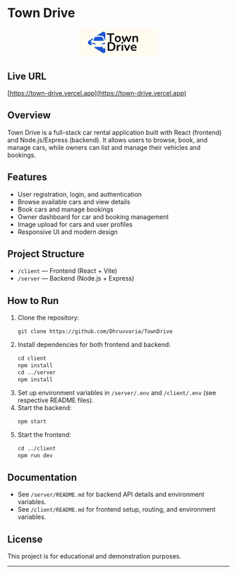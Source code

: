 # Town Drive

<p align="center">
      <img src="client/public/readme_logo.png" alt="Town Drive Logo" width="180" />
</p>

## Live URL

[https://town-drive.vercel.app](https://town-drive.vercel.app)

## Overview

Town Drive is a full-stack car rental application built with React (frontend) and Node.js/Express (backend). It allows users to browse, book, and manage cars, while owners can list and manage their vehicles and bookings.

## Features

- User registration, login, and authentication
- Browse available cars and view details
- Book cars and manage bookings
- Owner dashboard for car and booking management
- Image upload for cars and user profiles
- Responsive UI and modern design

## Project Structure

- `/client` — Frontend (React + Vite)
- `/server` — Backend (Node.js + Express)

## How to Run

1. Clone the repository:
   ```
   git clone https://github.com/Dhruvvaria/TownDrive
   ```
2. Install dependencies for both frontend and backend:
   ```
   cd client
   npm install
   cd ../server
   npm install
   ```
3. Set up environment variables in `/server/.env` and `/client/.env` (see respective README files).
4. Start the backend:
   ```
   npm start
   ```
5. Start the frontend:
   ```
   cd ../client
   npm run dev
   ```

## Documentation

- See `/server/README.md` for backend API details and environment variables.
- See `/client/README.md` for frontend setup, routing, and environment variables.

## License

This project is for educational and demonstration purposes.

---
